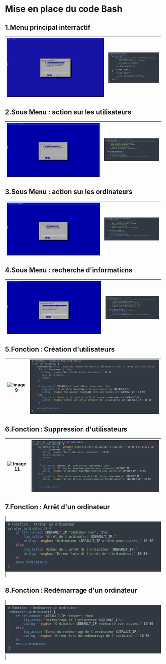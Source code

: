 # Mise en place du code Bash

## 1.Menu principal interractif 

| ![Image 1](https://github.com/WildCodeSchool/TSSR-2411-P2-G4/blob/main/screenshots/USER_GUIDE/Bash/Menu_principal.png) | ![Image 2](https://github.com/WildCodeSchool/TSSR-2411-P2-G4/blob/main/screenshots/USER_GUIDE/Bash/1_Menu_principal_interractif.PNG) |
|-------------------------|------------------------|

## 2.Sous Menu : action sur les utilisateurs 

| ![Image 3](https://github.com/WildCodeSchool/TSSR-2411-P2-G4/blob/main/screenshots/USER_GUIDE/Bash/Actions_utilisateurs.png) | ![Image 4](https://github.com/WildCodeSchool/TSSR-2411-P2-G4/blob/main/screenshots/USER_GUIDE/Bash/2_Menu_actions_sur_les_utilisateurs.PNG) |
|-------------------------|------------------------|

## 3.Sous Menu : action sur les ordinateurs 

| ![Image 5](https://github.com/WildCodeSchool/TSSR-2411-P2-G4/blob/main/screenshots/USER_GUIDE/Bash/Actions_ordinateurs.png) | ![Image 6](https://github.com/WildCodeSchool/TSSR-2411-P2-G4/blob/main/screenshots/USER_GUIDE/Bash/3_Menu_actions_sur_les_ordinateurs.PNG) |
|-------------------------|------------------------|

## 4.Sous Menu : recherche d'informations 

| ![Image 7](https://github.com/WildCodeSchool/TSSR-2411-P2-G4/blob/main/screenshots/USER_GUIDE/Bash/Recherches_Infos.png) | ![Image 8](https://github.com/WildCodeSchool/TSSR-2411-P2-G4/blob/main/screenshots/USER_GUIDE/Bash/4_Menu_recherche_informations.PNG) |
|-------------------------|------------------------|

## 5.Fonction : Création d'utilisateurs

| ![Image 9](https://github.com/WildCodeSchool/TSSR-2411-P2-G4/blob/main/screenshots/USER_GUIDE/Bash/Cr%C3%A9ation_Utilisateur.png) | ![Image 10](https://github.com/WildCodeSchool/TSSR-2411-P2-G4/blob/main/screenshots/USER_GUIDE/Bash/5_Fonction_creation_utilisateur.PNG) |
|-------------------------|------------------------|

## 6.Fonction : Suppression d'utilisateurs

| ![Image 11](https://github.com/WildCodeSchool/TSSR-2411-P2-G4/blob/main/screenshots/USER_GUIDE/Bash/Cr%C3%A9ation_Utilisateur.png) | ![Image 12](https://github.com/WildCodeSchool/TSSR-2411-P2-G4/blob/main/screenshots/USER_GUIDE/Bash/6_Fonction_suppression_utilisateur.PNG) |
|-------------------------|------------------------|

## 7.Fonction : Arrêt d'un ordinateur

|![Image 13](https://github.com/WildCodeSchool/TSSR-2411-P2-G4/blob/main/screenshots/USER_GUIDE/Bash/7_Fonction_arreter_ordinateur.PNG) |

## 8.Fonction : Redémarrage d'un ordinateur

|![Image 13](https://github.com/WildCodeSchool/TSSR-2411-P2-G4/blob/main/screenshots/USER_GUIDE/Bash/8_Fonction_redemarrer_ordinateur.PNG) |
